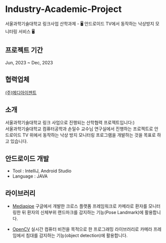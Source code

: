 # Industry-Academic-Project
서울과학기술대학교 링크사업 산학과제 - 🖥️ 안드로이드 TV에서 동작하는 낙상방지 모니터링 서비스 🖥️


## 프로젝트 기간
Jun, 2023 ~ Dec, 2023


## 협력업체
[(주)메디아이젠트](https://www.youtube.com/watch?v=oJlCC1DutbA&list=PLW2UjW795-f6xWA2_MUhEVgPauhGl3xIp)


## 소개
서울과학기술대학교 링크 사업으로 진행되는 산학협력 프로젝트입니다:) <br>
서울과학기술대학교 컴퓨터공학과 손일수 교수님 연구실에서 진행하는 프로젝트로 안드로이드 TV 위에서 동작하는 낙상 방지 모니터링 프로그램을 개발하는 것을 목표로 하고 있습니다.


## 안드로이드 개발
* Tool : IntelliJ, Android Studio
* Language : JAVA


## 라이브러리
- [Mediapipe](https://developers.google.com/mediapipe)
구글에서 개발한 크로스 플랫폼 프레임워크로 카메라로 환자를 모니터링한 뒤 환자의 신체부위 랜드마크를 감지하는 기능(Pose Landmark)에 활용합니다.

- [OpenCV](https://opencv.org/)
실시간 컴퓨터 비전을 목적으로 한 프로그래밍 라이브러리로 카메라 프레임에서 침대를 감지하는 기능(object detection)에 활용합니다.
